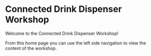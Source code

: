 # Connected Drink Dispenser Workshop

Welcome to the Connected Drink Dispenser Workshop!

From this home page you can use the left side navigation to view the content of the workshop.
